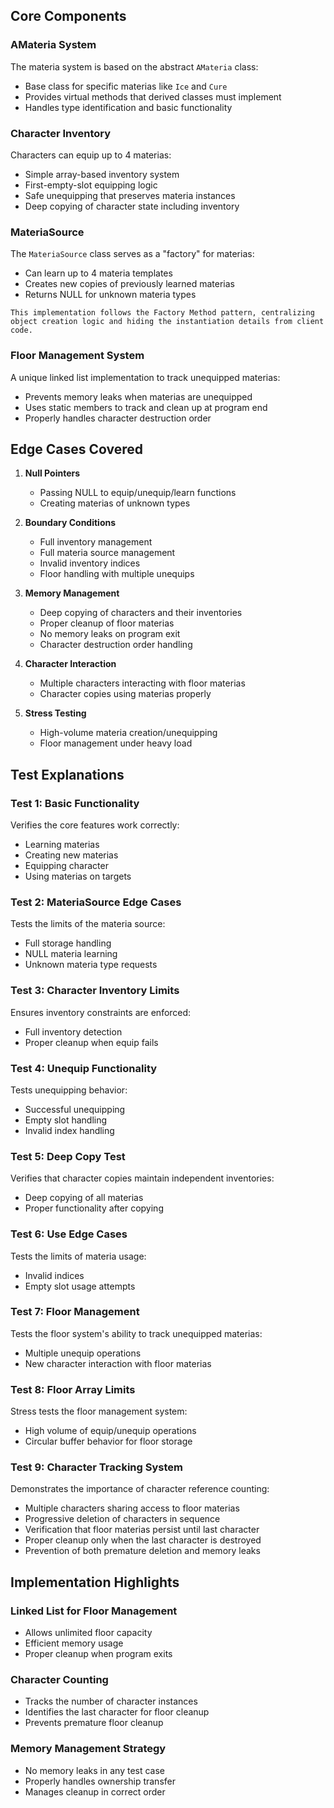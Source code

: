 ## Core Components

### AMateria System

The materia system is based on the abstract `AMateria` class:
- Base class for specific materias like `Ice` and `Cure`
- Provides virtual methods that derived classes must implement
- Handles type identification and basic functionality

### Character Inventory

Characters can equip up to 4 materias:
- Simple array-based inventory system
- First-empty-slot equipping logic
- Safe unequipping that preserves materia instances
- Deep copying of character state including inventory

### MateriaSource

The `MateriaSource` class serves as a "factory" for materias:
- Can learn up to 4 materia templates
- Creates new copies of previously learned materias
- Returns NULL for unknown materia types

```
This implementation follows the Factory Method pattern, centralizing object creation logic and hiding the instantiation details from client code.
```

### Floor Management System

A unique linked list implementation to track unequipped materias:
- Prevents memory leaks when materias are unequipped
- Uses static members to track and clean up at program end
- Properly handles character destruction order

## Edge Cases Covered

1. **Null Pointers**
   - Passing NULL to equip/unequip/learn functions
   - Creating materias of unknown types

2. **Boundary Conditions**
   - Full inventory management
   - Full materia source management
   - Invalid inventory indices
   - Floor handling with multiple unequips

3. **Memory Management**
   - Deep copying of characters and their inventories
   - Proper cleanup of floor materias
   - No memory leaks on program exit
   - Character destruction order handling

4. **Character Interaction**
   - Multiple characters interacting with floor materias
   - Character copies using materias properly

5. **Stress Testing**
   - High-volume materia creation/unequipping
   - Floor management under heavy load

## Test Explanations

### Test 1: Basic Functionality
Verifies the core features work correctly:
- Learning materias
- Creating new materias
- Equipping character
- Using materias on targets

### Test 2: MateriaSource Edge Cases
Tests the limits of the materia source:
- Full storage handling
- NULL materia learning
- Unknown materia type requests

### Test 3: Character Inventory Limits
Ensures inventory constraints are enforced:
- Full inventory detection
- Proper cleanup when equip fails

### Test 4: Unequip Functionality
Tests unequipping behavior:
- Successful unequipping
- Empty slot handling
- Invalid index handling

### Test 5: Deep Copy Test
Verifies that character copies maintain independent inventories:
- Deep copying of all materias
- Proper functionality after copying

### Test 6: Use Edge Cases
Tests the limits of materia usage:
- Invalid indices
- Empty slot usage attempts

### Test 7: Floor Management
Tests the floor system's ability to track unequipped materias:
- Multiple unequip operations
- New character interaction with floor materias

### Test 8: Floor Array Limits
Stress tests the floor management system:
- High volume of equip/unequip operations
- Circular buffer behavior for floor storage

### Test 9: Character Tracking System
Demonstrates the importance of character reference counting:
- Multiple characters sharing access to floor materias
- Progressive deletion of characters in sequence
- Verification that floor materias persist until last character
- Proper cleanup only when the last character is destroyed
- Prevention of both premature deletion and memory leaks

## Implementation Highlights

### Linked List for Floor Management
- Allows unlimited floor capacity
- Efficient memory usage
- Proper cleanup when program exits

### Character Counting
- Tracks the number of character instances
- Identifies the last character for floor cleanup
- Prevents premature floor cleanup

### Memory Management Strategy
- No memory leaks in any test case
- Properly handles ownership transfer
- Manages cleanup in correct order
